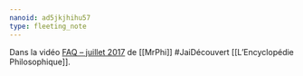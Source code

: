 ```yaml
---
nanoid: ad5jkjhihu57
type: fleeting_note
---
```

Dans la vidéo [FAQ – juillet 2017](https://monsieurphi.com/2017/07/10/faq-juillet-2017/) de [[MrPhi]] #JaiDécouvert [[L’Encyclopédie Philosophique]].
